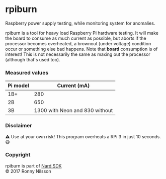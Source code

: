 # rpiburn
Raspberry power supply testing, while monitoring system for anomalies.

rpiburn is a tool for heavy load Raspberry Pi hardware testing. It will make the board to consume as much current as possible, but aborts if the processor becomes overheated, a brownout (under voltage) condition occur or something else bad happens. Note that **board** consumption is of interest! This is not necessarily the same as maxing out the processor (although that's used too).

### Measured values
| Pi model | Current (mA)                    |
| -------- | ------------------------------- |
| 1B+      | 280                             |
| 2B       | 650                             |
| 3B       | 1300 with Neon and 830 without  |

### Disclaimer
:warning: Use at your own risk! This program overheats a RPi 3 in just 10 seconds. :smiley:

### Copyright
rpiburn is part of [Nard SDK](http://www.arbetsmyra.dyndns.org/nard/ "Nard SDK")   
&copy; 2017 Ronny Nilsson

